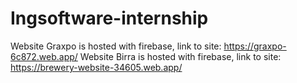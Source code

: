 # Ingsoftware-internship
Website Graxpo is hosted with firebase, link to site: https://graxpo-6c872.web.app/
Website Birra is hosted with firebase, link to site: https://brewery-website-34605.web.app/
